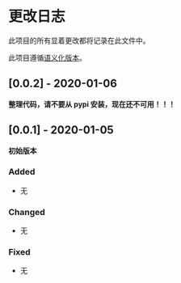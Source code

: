 # 更改日志

此项目的所有显着更改都将记录在此文件中。

此项目遵循[语义化版本](https://semver.org/lang/zh-CN/)。

## [0.0.2] - 2020-01-06
**整理代码，请不要从 pypi 安装，现在还不可用！！！**

## [0.0.1] - 2020-01-05
**初始版本**

### Added
- 无
### Changed
- 无
### Fixed
- 无

